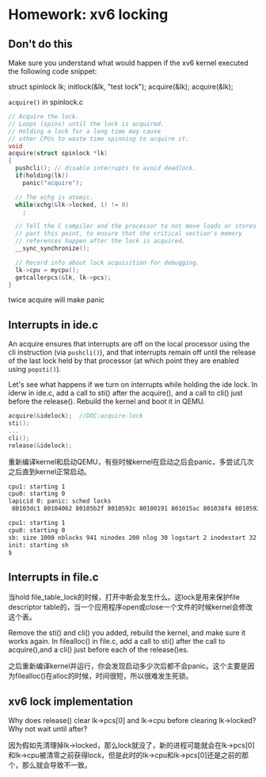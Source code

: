 # Homework: xv6 locking

## Don't do this
Make sure you understand what would happen if the xv6 kernel executed the following code snippet:

  struct spinlock lk;
  initlock(&lk, "test lock");
  acquire(&lk);
  acquire(&lk);

`acquire()` in spinlock.c
```c
// Acquire the lock.
// Loops (spins) until the lock is acquired.
// Holding a lock for a long time may cause
// other CPUs to waste time spinning to acquire it.
void
acquire(struct spinlock *lk)
{
  pushcli(); // disable interrupts to avoid deadlock.
  if(holding(lk))
    panic("acquire");

  // The xchg is atomic.
  while(xchg(&lk->locked, 1) != 0)
    ;

  // Tell the C compiler and the processor to not move loads or stores
  // past this point, to ensure that the critical section's memory
  // references happen after the lock is acquired.
  __sync_synchronize();

  // Record info about lock acquisition for debugging.
  lk->cpu = mycpu();
  getcallerpcs(&lk, lk->pcs);
}
```
twice acquire will make panic

## Interrupts in ide.c

An acquire ensures that interrupts are off on the local processor using the cli instruction (via `pushcli()`), and that interrupts remain off until the release of the last lock held by that processor (at which point they are enabled using `popsti()`).

Let's see what happens if we turn on interrupts while holding the ide lock. In iderw in ide.c, add a call to sti() after the acquire(), and a call to cli() just before the release(). Rebuild the kernel and boot it in QEMU.

```c
acquire(&idelock);  //DOC:acquire-lock
sti();
...
cli();
release(&idelock);
```

重新编译kernel和启动QEMU，有些时候kernel在启动之后会panic，多尝试几次之后直到kernel正常启动。
```sh
cpu1: starting 1
cpu0: starting 0
lapicid 0: panic: sched locks
 80103dc1 80104062 80105b2f 8010592c 80100191 801015ac 801038f4 8010592f 0 0

cpu1: starting 1
cpu0: starting 0
sb: size 1000 nblocks 941 ninodes 200 nlog 30 logstart 2 inodestart 32 bmap start 58
init: starting sh
$ 
```

## Interrupts in file.c

当hold file_table_lock的时候，打开中断会发生什么。这lock是用来保护file descriptor table的，当一个应用程序open或close一个文件的时候kernel会修改这个表。

Remove the sti() and cli() you added, rebuild the kernel, and make sure it works again. In filealloc() in file.c, add a call to sti() after the call to acquire(),and a cli() just before each of the release()es.

之后重新编译kernel并运行，你会发现启动多少次后都不会panic。这个主要是因为filealloc()在alloc的时候，时间很短，所以很难发生死锁。

## xv6 lock implementation

Why does release() clear lk->pcs[0] and lk->cpu before clearing lk->locked?Why not wait until after?

因为假如先清理掉lk->locked，那么lock就没了，新的进程可能就会在lk->pcs[0]和lk->cpu被清零之前获得lock，但是此时的lk->cpu和lk->pcs[0]还是之前的那个，那么就会导致不一致。
